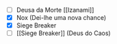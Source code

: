 - [ ] Deusa da Morte [[Izanami]]
- [x] Nox (Dei-lhe uma nova chance)
- [x] Siege Breaker
- [ ] [[Siege Breaker]] (Deus do Caos)
